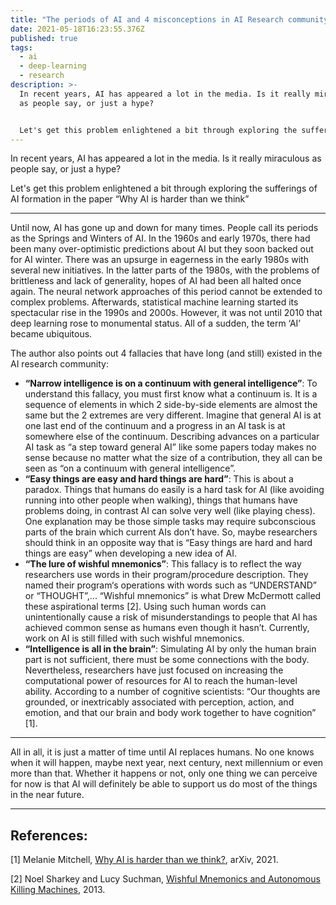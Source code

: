 ```yaml
---
title: "The periods of AI and 4 misconceptions in AI Research community "
date: 2021-05-18T16:23:55.376Z
published: true
tags:
  - ai
  - deep-learning
  - research
description: >-
  In recent years, AI has appeared a lot in the media. Is it really miraculous
  as people say, or just a hype?


  Let's get this problem enlightened a bit through exploring the sufferings of AI formation in the paper “Why AI is harder than we think”
---
```

In recent years, AI has appeared a lot in the media. Is it really miraculous as people say, or just a hype?

Let's get this problem enlightened a bit through exploring the sufferings of AI formation in the paper “Why AI is harder than we think”

- - -

Until now, AI has gone up and down for many times. People call its periods as the Springs and Winters of AI. In the 1960s and early 1970s, there had been many over-optimistic predictions about AI but they soon backed out for AI winter. There was an upsurge in eagerness in the early 1980s with several new initiatives. In the latter parts of the 1980s, with the problems of brittleness and lack of generality, hopes of AI had been all halted once again. The neural network approaches of this period cannot be extended to complex problems. Afterwards, statistical machine learning started its spectacular rise in the 1990s and 2000s. However, it was not until 2010 that deep learning rose to monumental status. All of a sudden, the term ‘AI’ became ubiquitous.

The author also points out 4 fallacies that have long (and still) existed in the AI research community:

* **“Narrow intelligence is on a continuum with general intelligence”**: To understand this fallacy, you must first know what a continuum is. It is a sequence of elements in which 2 side-by-side elements are almost the same but the 2 extremes are very different. Imagine that general AI is at one last end of the continuum and a progress in an AI task is at somewhere else of the continuum. Describing advances on a particular AI task  as “a step toward general AI” like some papers today makes no sense because no matter what the size of a contribution, they all can be seen as “on a continuum with general intelligence”.
* **“Easy things are easy and hard things are hard”**: This is about a paradox. Things that humans do easily is a hard task for AI (like avoiding running into other people when walking), things that humans have problems doing, in contrast AI can solve very well (like playing chess). One explanation may be those simple tasks may require subconscious parts of the brain which current AIs don’t have. So, maybe researchers should think in an opposite way that is “Easy things are hard and hard things are easy” when developing a new idea of AI.
* **“The lure of wishful mnemonics”**: This fallacy is to reflect the way researchers use words in their program/procedure description. They named their program‘s operations with words such as “UNDERSTAND” or “THOUGHT”,... “Wishful mnemonics” is what Drew McDermott called these aspirational terms \[2]. Using such human words can unintentionally cause a risk of misunderstandings to people that AI has achieved common sense as humans even though it hasn’t. Currently, work on AI is still filled with such wishful mnemonics.
* **“Intelligence is all in the brain”**: Simulating AI by only the human brain part is not sufficient, there must be some connections with the body. Nevertheless, researchers have just focused on increasing the computational power of resources for AI to reach the human-level ability. According to a number of cognitive scientists:  “Our thoughts are grounded, or inextricably associated with perception, action, and emotion, and that our brain and body work together to have cognition” \[1].

- - -

All in all, it is just a matter of time until AI replaces humans. No one knows when it will happen, maybe next year, next century, next millennium or even more than that. Whether it happens or not, only one thing we can perceive for now is that AI will definitely be able to support us do most of the things in the near future.

- - -

## References:

\[1] Melanie Mitchell, [Why AI is harder than we think?](https://arxiv.org/pdf/2104.12871.pdf), arXiv, 2021.

\[2] Noel Sharkey and Lucy Suchman, [Wishful Mnemonics and Autonomous Killing Machines](https://eprints.lancs.ac.uk/id/eprint/65657/1/Sharkey_Suchman_AISBQ_136.pdf), 2013.